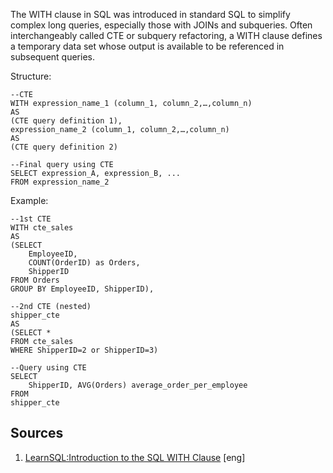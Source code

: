 The WITH clause in SQL was introduced in standard SQL to 
simplify complex long queries, especially those with JOINs and 
subqueries. Often interchangeably called CTE or subquery refactoring, 
a WITH clause defines a temporary data set whose output is available 
to be referenced in subsequent queries.

Structure:
```
--CTE
WITH expression_name_1 (column_1, column_2,…,column_n)
AS
(CTE query definition 1),
expression_name_2 (column_1, column_2,…,column_n)
AS
(CTE query definition 2)
 
--Final query using CTE
SELECT expression_A, expression_B, ...
FROM expression_name_2
```

Example:
```
--1st CTE
WITH cte_sales
AS
(SELECT
    EmployeeID,
    COUNT(OrderID) as Orders,
    ShipperID
FROM Orders
GROUP BY EmployeeID, ShipperID),
 
--2nd CTE (nested)
shipper_cte
AS
(SELECT *
FROM cte_sales
WHERE ShipperID=2 or ShipperID=3)
 
--Query using CTE
SELECT
    ShipperID, AVG(Orders) average_order_per_employee
FROM
shipper_cte
```

## Sources
1. [LearnSQL:Introduction to the SQL WITH Clause](https://learnsql.com/blog/what-is-with-clause-sql/) [eng]